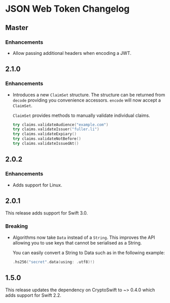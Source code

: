 # JSON Web Token Changelog

## Master

### Enhancements

- Allow passing additional headers when encoding a JWT.


## 2.1.0

### Enhancements

- Introduces a new `ClaimSet` structure. The structure can be returned from
  `decode` providing you convenience accessors. `encode` will now accept a
  `ClaimSet`.

  `ClaimSet` provides methods to manually validate individual claims.

  ```swift
  try claims.validateAudience("example.com")
  try claims.validateIssuer("fuller.li")
  try claims.validateExpiary()
  try claims.validateNotBefore()
  try claims.validateIssuedAt()
  ```


## 2.0.2

### Enhancements

- Adds support for Linux.


## 2.0.1

This release adds support for Swift 3.0.

### Breaking

- Algorithms now take `Data` instead of a `String`. This improves the API
  allowing you to use keys that cannot be serialised as a String.

  You can easily convert a String to Data such as in the following example:

  ```swift
  .hs256("secret".data(using: .utf8)!)
  ```


## 1.5.0

This release updates the dependency on CryptoSwift to ~> 0.4.0 which adds
support for Swift 2.2.
